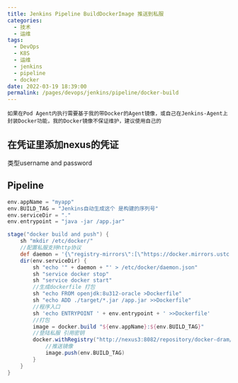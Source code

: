 ```yaml
---
title: Jenkins Pipeline BuildDockerImage 推送到私服
categories: 
  - 技术
  - 运维
tags: 
  - DevOps
  - K8S
  - 运维
  - jenkins
  - pipeline
  - docker
date: 2022-03-19 18:39:00
permalink: /pages/devops/jenkins/pipeline/docker-build
---
```

<!-- more -->
```如果在Pod Agent内执行需要基于我的带Docker的Agent镜像，或自己在Jenkins-Agent上封装Docker功能，我的Docker镜像不保证维护，建议使用自己的```
## 在凭证里添加nexus的凭证
类型username and password
## Pipeline
```groovy
env.appName = "myapp"
env.BUILD_TAG = "Jenkins自动生成这个 是构建的序列号"
env.serviceDir = "."
env.entrypoint = "java -jar /app.jar"

stage("docker build and push") {
    sh "mkdir /etc/docker/"
    //配置私服支持http协议
    def daemon = '{\"registry-mirrors\":[\"https://docker.mirrors.ustc.edu.cn\"],\"insecure-registries\":[\"nexus3:8082\",\"nexus3:8083\"]}'
    dir(env.serviceDir) {
        sh "echo '" + daemon + "' > /etc/docker/daemon.json"
        sh "service docker stop"
        sh "service docker start"
        //生成dockerfile 打包
        sh "echo FROM openjdk:8u312-oracle >Dockerfile"
        sh "echo ADD ./target/*.jar /app.jar >>Dockerfile"
        //程序入口
        sh 'echo ENTRYPOINT ' + env.entrypoint + ' >>Dockerfile'
        //打包
        image = docker.build "${env.appName}:${env.BUILD_TAG}"
        //登陆私服 引用密钥
        docker.withRegistry("http://nexus3:8082/repository/docker-dram/", "f65db64b-5f08-4c24-b39a-bf9227e37f74") {
            //推送镜像
            image.push(env.BUILD_TAG)
        }
    }
}
```